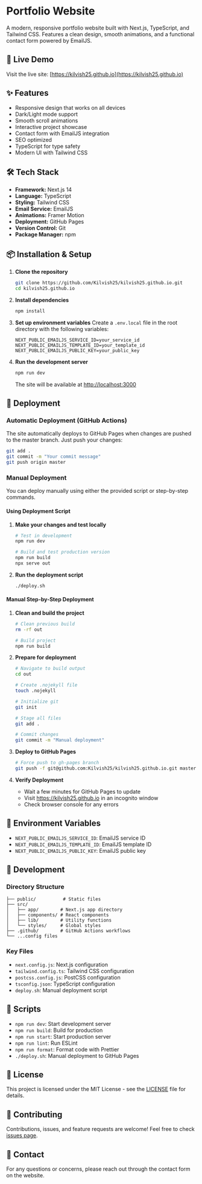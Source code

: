 # Portfolio Website

A modern, responsive portfolio website built with Next.js, TypeScript, and Tailwind CSS. Features a clean design, smooth animations, and a functional contact form powered by EmailJS.

## 🚀 Live Demo

Visit the live site: [https://kilvish25.github.io](https://kilvish25.github.io)

## ✨ Features

- Responsive design that works on all devices
- Dark/Light mode support
- Smooth scroll animations
- Interactive project showcase
- Contact form with EmailJS integration
- SEO optimized
- TypeScript for type safety
- Modern UI with Tailwind CSS

## 🛠️ Tech Stack

- **Framework:** Next.js 14
- **Language:** TypeScript
- **Styling:** Tailwind CSS
- **Email Service:** EmailJS
- **Animations:** Framer Motion
- **Deployment:** GitHub Pages
- **Version Control:** Git
- **Package Manager:** npm

## 📦 Installation & Setup

1. **Clone the repository**
   ```bash
   git clone https://github.com/Kilvish25/kilvish25.github.io.git
   cd kilvish25.github.io
   ```

2. **Install dependencies**
   ```bash
   npm install
   ```

3. **Set up environment variables**
   Create a `.env.local` file in the root directory with the following variables:
   ```env
   NEXT_PUBLIC_EMAILJS_SERVICE_ID=your_service_id
   NEXT_PUBLIC_EMAILJS_TEMPLATE_ID=your_template_id
   NEXT_PUBLIC_EMAILJS_PUBLIC_KEY=your_public_key
   ```

4. **Run the development server**
   ```bash
   npm run dev
   ```
   The site will be available at [http://localhost:3000](http://localhost:3000)

## 🚀 Deployment

### Automatic Deployment (GitHub Actions)
The site automatically deploys to GitHub Pages when changes are pushed to the master branch. Just push your changes:
```bash
git add .
git commit -m "Your commit message"
git push origin master
```

### Manual Deployment

You can deploy manually using either the provided script or step-by-step commands.

#### Using Deployment Script

1. **Make your changes and test locally**
   ```bash
   # Test in development
   npm run dev

   # Build and test production version
   npm run build
   npx serve out
   ```

2. **Run the deployment script**
   ```bash
   ./deploy.sh
   ```

#### Manual Step-by-Step Deployment

1. **Clean and build the project**
   ```bash
   # Clean previous build
   rm -rf out
   
   # Build project
   npm run build
   ```

2. **Prepare for deployment**
   ```bash
   # Navigate to build output
   cd out
   
   # Create .nojekyll file
   touch .nojekyll
   
   # Initialize git
   git init
   
   # Stage all files
   git add .
   
   # Commit changes
   git commit -m "Manual deployment"
   ```

3. **Deploy to GitHub Pages**
   ```bash
   # Force push to gh-pages branch
   git push -f git@github.com:Kilvish25/kilvish25.github.io.git master:gh-pages
   ```

4. **Verify Deployment**
   - Wait a few minutes for GitHub Pages to update
   - Visit https://kilvish25.github.io in an incognito window
   - Check browser console for any errors

## 📝 Environment Variables

- `NEXT_PUBLIC_EMAILJS_SERVICE_ID`: EmailJS service ID
- `NEXT_PUBLIC_EMAILJS_TEMPLATE_ID`: EmailJS template ID
- `NEXT_PUBLIC_EMAILJS_PUBLIC_KEY`: EmailJS public key

## 🧰 Development

### Directory Structure

```
├── public/          # Static files
├── src/
│   ├── app/        # Next.js app directory
│   ├── components/ # React components
│   ├── lib/        # Utility functions
│   └── styles/     # Global styles
├── .github/        # GitHub Actions workflows
└── ...config files
```

### Key Files

- `next.config.js`: Next.js configuration
- `tailwind.config.ts`: Tailwind CSS configuration
- `postcss.config.js`: PostCSS configuration
- `tsconfig.json`: TypeScript configuration
- `deploy.sh`: Manual deployment script

## 🔧 Scripts

- `npm run dev`: Start development server
- `npm run build`: Build for production
- `npm run start`: Start production server
- `npm run lint`: Run ESLint
- `npm run format`: Format code with Prettier
- `./deploy.sh`: Manual deployment to GitHub Pages

## 📄 License

This project is licensed under the MIT License - see the [LICENSE](LICENSE) file for details.

## 🤝 Contributing

Contributions, issues, and feature requests are welcome! Feel free to check [issues page](https://github.com/Kilvish25/kilvish25.github.io/issues).

## 📧 Contact

For any questions or concerns, please reach out through the contact form on the website.
